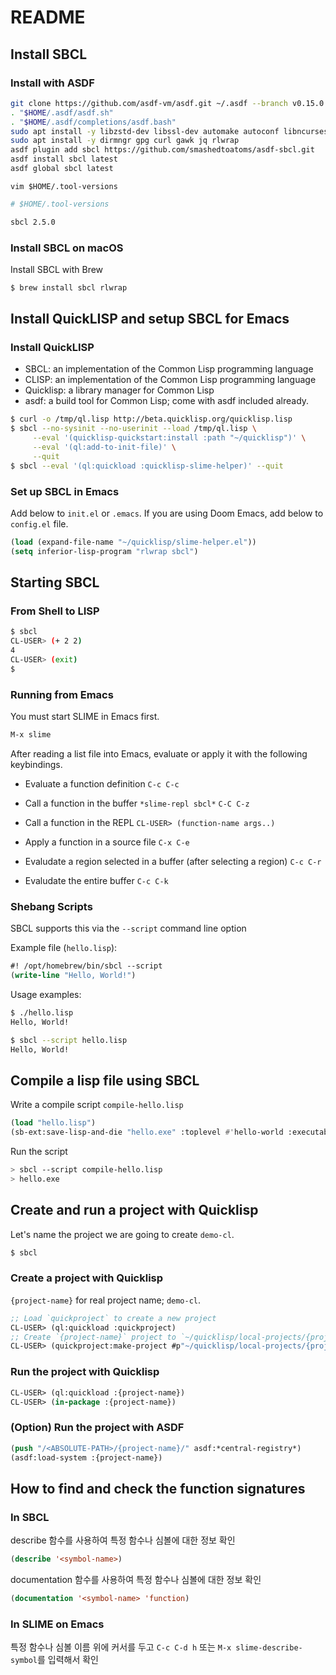 # README

## Install SBCL

### Install with ASDF

```bash
git clone https://github.com/asdf-vm/asdf.git ~/.asdf --branch v0.15.0
. "$HOME/.asdf/asdf.sh"
. "$HOME/.asdf/completions/asdf.bash"
sudo apt install -y libzstd-dev libssl-dev automake autoconf libncurses5-dev
sudo apt install -y dirmngr gpg curl gawk jq rlwrap
asdf plugin add sbcl https://github.com/smashedtoatoms/asdf-sbcl.git
asdf install sbcl latest
asdf global sbcl latest
```
`vim $HOME/.tool-versions`

```bash
# $HOME/.tool-versions

sbcl 2.5.0
```

### Install SBCL on macOS

Install SBCL with Brew

```bash
$ brew install sbcl rlwrap
```

## Install QuickLISP and setup SBCL for Emacs

### Install QuickLISP

- SBCL: an implementation of the Common Lisp programming language
- CLISP: an implementation of the Common Lisp programming language
- Quicklisp: a library manager for Common Lisp
- asdf: a build tool for Common Lisp; come with asdf included already.

```bash
$ curl -o /tmp/ql.lisp http://beta.quicklisp.org/quicklisp.lisp
$ sbcl --no-sysinit --no-userinit --load /tmp/ql.lisp \
     --eval '(quicklisp-quickstart:install :path "~/quicklisp")' \
     --eval '(ql:add-to-init-file)' \
     --quit
$ sbcl --eval '(ql:quickload :quicklisp-slime-helper)' --quit
```

### Set up SBCL in Emacs

Add below to `init.el` or `.emacs`.
If you are using Doom Emacs, add below to `config.el` file.

```lisp
(load (expand-file-name "~/quicklisp/slime-helper.el"))
(setq inferior-lisp-program "rlwrap sbcl")
```

## Starting SBCL

### From Shell to LISP

```bash
$ sbcl
CL-USER> (+ 2 2)
4
CL-USER> (exit)
$
```

### Running from Emacs

You must start SLIME in Emacs first.

```lisp
M-x slime
```

After reading a list file into Emacs,
evaluate or apply it with the following keybindings.

- Evaluate a function definition
`C-c C-c`

- Call a function in the buffer `*slime-repl sbcl*`
`C-C C-z`

- Call a function in the REPL
`CL-USER> (function-name args..)`

- Apply a function in a source file
`C-x C-e`

- Evaludate a region selected in a buffer (after selecting a region)
`C-c C-r`

- Evaludate the entire buffer
`C-c C-k`

### Shebang Scripts

SBCL supports this via the `--script` command line option

Example file (`hello.lisp`):

```lisp
#! /opt/homebrew/bin/sbcl --script
(write-line "Hello, World!")
```

Usage examples:

```bash
$ ./hello.lisp
Hello, World!

$ sbcl --script hello.lisp
Hello, World!
```

## Compile a lisp file using SBCL

Write a compile script `compile-hello.lisp`

```lisp
(load "hello.lisp")
(sb-ext:save-lisp-and-die "hello.exe" :toplevel #'hello-world :executable t)
```

Run the script

```bash
> sbcl --script compile-hello.lisp
> hello.exe
```

## Create and run a project with Quicklisp

Let's name the project we are going to create `demo-cl`.

```bash
$ sbcl
```
### Create a project with Quicklisp

`{project-name}` for real project name; `demo-cl`.

```lisp
;; Load `quickproject` to create a new project
CL-USER> (ql:quickload :quickproject)
;; Create `{project-name}` project to `~/quicklisp/local-projects/{project-name}`
CL-USER> (quickproject:make-project #p"~/quicklisp/local-projects/{project-name}" :name :{project-name})
```

### Run the project with Quicklisp

```lisp
CL-USER> (ql:quickload :{project-name})
CL-USER> (in-package :{project-name})
```
### (Option) Run the project with ASDF

```lisp
(push "/<ABSOLUTE-PATH>/{project-name}/" asdf:*central-registry*)
(asdf:load-system :{project-name})
```

## How to find and check the function signatures

### In SBCL

describe 함수를 사용하여 특정 함수나 심볼에 대한 정보 확인

```lisp
(describe '<symbol-name>)
```

documentation 함수를 사용하여 특정 함수나 심볼에 대한 정보 확인

```lisp
(documentation '<symbol-name> 'function)
```

### In SLIME on Emacs

특정 함수나 심볼 이름 위에 커서를 두고 
`C-c C-d h` 또는 `M-x slime-describe-symbol`를 
입력해서 확인
